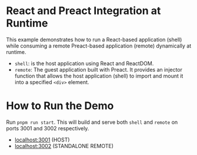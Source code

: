 # React and Preact Integration at Runtime

This example demonstrates how to run a React-based application (shell) while consuming a remote Preact-based application (remote) dynamically at runtime.

- `shell`: is the host application using React and ReactDOM.
- `remote`: The guest application built with Preact. It provides an injector function that allows the host application (shell) to import and mount it into a specified `<div>` element.

# How to Run the Demo

Run `pnpm run start`. This will build and serve both `shell` and `remote` on ports 3001 and 3002 respectively.

- [localhost:3001](http://localhost:3001/) (HOST)
- [localhost:3002](http://localhost:3002/) (STANDALONE REMOTE)
